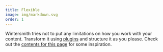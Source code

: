 ```yaml
---
title: Flexible
image: img/markdown.svg
order: 1
---
```


Wintersmith tries not to put any limitations on how you work with your content.
Transform it using [plugins][2] and structure it as you please.
Check out the [contents for this page][1] for some inspiration.

[1]: https://github.com/jnordberg/wintersmith/tree/gh-pages/src  "Wintersmith page source"
[2]: https://github.com/jnordberg/wintersmith/wiki/Plugins  "Wintersmith plugins"
